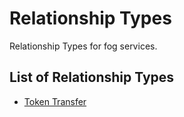 # Relationship Types
Relationship Types for fog services.
## List of Relationship Types
- [Token Transfer](token_transfer)